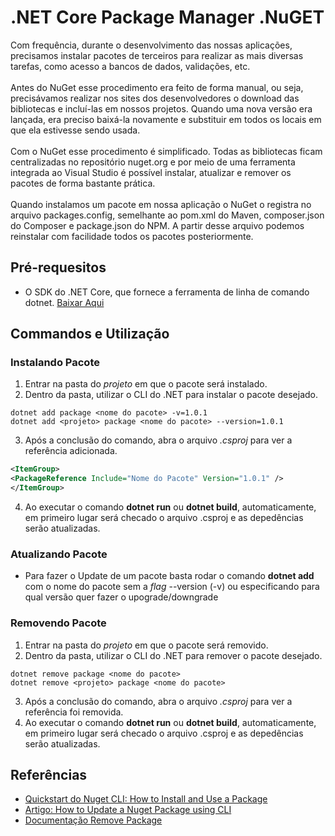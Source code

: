 # .NET Core Package Manager .NuGET
Com frequência, durante o desenvolvimento das nossas aplicações, precisamos instalar pacotes de terceiros para realizar as mais diversas tarefas, como acesso a bancos de dados, validações, etc.
<br><br>
Antes do NuGet esse procedimento era feito de forma manual, ou seja, precisávamos realizar nos sites dos desenvolvedores o download das bibliotecas e incluí-las em nossos projetos. Quando uma nova versão era lançada, era preciso baixá-la novamente e substituir em todos os locais em que ela estivesse sendo usada.
<br><br>
Com o NuGet esse procedimento é simplificado. Todas as bibliotecas ficam centralizadas no repositório nuget.org e por meio de uma ferramenta integrada ao Visual Studio é possível instalar, atualizar e remover os pacotes de forma bastante prática.
<br><br>
Quando instalamos um pacote em nossa aplicação o NuGet o registra no arquivo packages.config, semelhante ao pom.xml do Maven, composer.json do Composer e package.json do NPM. A partir desse arquivo podemos reinstalar com facilidade todos os pacotes posteriormente.

## Pré-requesitos
- O SDK do .NET Core, que fornece a ferramenta de linha de comando dotnet. [Baixar Aqui](https://dotnet.microsoft.com/download)

## Commandos e Utilização
### Instalando Pacote
1. Entrar na pasta do _projeto_ em que o pacote será instalado.
2. Dentro da pasta, utilizar o CLI do .NET para instalar o pacote desejado.
```
dotnet add package <nome do pacote> -v=1.0.1
dotnet add <projeto> package <nome do pacote> --version=1.0.1
```
3. Após a conclusão do comando, abra o arquivo *.csproj* para ver a referência adicionada.
```XML
<ItemGroup>
<PackageReference Include="Nome do Pacote" Version="1.0.1" />
</ItemGroup>
```
4. Ao executar o comando **dotnet run** ou **dotnet build**, automaticamente, em primeiro lugar será checado o arquivo .csproj e as depedências serão atualizadas.
### Atualizando Pacote
- Para fazer o Update de um pacote basta rodar o comando **dotnet add** com o nome do pacote sem a _flag_ --version (-v) ou especificando para qual versão quer fazer o upograde/downgrade
### Removendo Pacote
1. Entrar na pasta do _projeto_ em que o pacote será removido.
2. Dentro da pasta, utilizar o CLI do .NET para remover o pacote desejado.
```
dotnet remove package <nome do pacote>
dotnet remove <projeto> package <nome do pacote>
```
3. Após a conclusão do comando, abra o arquivo *.csproj* para ver a referência foi removida.
4. Ao executar o comando **dotnet run** ou **dotnet build**, automaticamente, em primeiro lugar será checado o arquivo .csproj e as depedências serão atualizadas.
## Referências
- [Quickstart do Nuget CLI: How to Install and Use a Package](https://docs.microsoft.com/pt-br/nuget/quickstart/install-and-use-a-package-using-the-dotnet-cli)
- [Artigo: How to Update a Nuget Package using CLI](https://ardalis.com/how-do-i-update-a-nuget-package-using-dotnet-cli)
- [Documentação Remove Package](https://docs.microsoft.com/pt-br/dotnet/core/tools/dotnet-remove-package)
